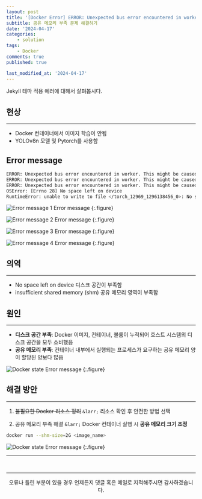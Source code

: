 ```yaml
---
layout: post
title: '[Docker Error] ERROR: Unexpected bus error encountered in worker. This might be caused by insufficient shared memory (shm).'
subtitle: 공유 메모리 부족 문제 해결하기
date: '2024-04-17'
categories:
    - solution
tags:
    - Docker
comments: true
published: true

last_modified_at: '2024-04-17'
---
```


Jekyll 테마 적용 에러에 대해서 살펴봅시다.

## 현상

---

* Docker 컨테이너에서 이미지 학습이 안됨
* YOLOv8n 모델 및 Pytorch를 사용함

## Error message

~~~bash
ERROR: Unexpected bus error encountered in worker. This might be caused by insufficient shared memory (shm).
ERROR: Unexpected bus error encountered in worker. This might be caused by insufficient shared memory (shm).
ERROR: Unexpected bus error encountered in worker. This might be caused by insufficient shared memory (shm).
OSError: [Errno 28] No space left on device
RuntimeError: unable to write to file </torch_12969_1296138456_0>: No space left on device (28)
~~~

![Error message 1](https://cdn.jsdelivr.net/gh/HayoonSong/Images-for-Github-Pages/solution/02_docker_shared_memory_error/01_error1.png?raw=true)
Error message
{:.figure}

![Error message 2](https://cdn.jsdelivr.net/gh/HayoonSong/Images-for-Github-Pages/solution/02_docker_shared_memory_error/01_error2.png?raw=true)
Error message
{:.figure}

![Error message 3](https://cdn.jsdelivr.net/gh/HayoonSong/Images-for-Github-Pages/solution/02_docker_shared_memory_error/01_error3.png?raw=true)
Error message
{:.figure}

![Error message 4](https://cdn.jsdelivr.net/gh/HayoonSong/Images-for-Github-Pages/solution/02_docker_shared_memory_error/01_error4.png?raw=true)
Error message
{:.figure}

## 의역

---

* No space left on device 디스크 공간이 부족함
* insufficient shared memory (shm) 공유 메모리 영역이 부족함

## 원인

---

* **디스크 공간 부족**: Docker 이미지, 컨테이너, 볼륨이 누적되어 호스트 시스템의 디스크 공간을 모두 소비했음
* **공유 메모리 부족**: 컨테이너 내부에서 실행되는 프로세스가 요구하는 공유 메모리 양이 할당된 양보다 많음

![Docker state](https://cdn.jsdelivr.net/gh/HayoonSong/Images-for-Github-Pages/solution/02_docker_shared_memory_error/05_docker_state.png?raw=true)
Error message
{:.figure}


## 해결 방안

---

1. ~~불필요한 Docker 리소스 정리~~ `&larr;` 리소스 확인 후 안전한 방법 선택

2. 공유 메모리 부족 해결 `&larr;` Docker 컨테이너 실행 시 **공유 메모리 크기 조정**

~~~bash
docker run --shm-size=2G <image_name>
~~~

![Docker state](https://cdn.jsdelivr.net/gh/HayoonSong/Images-for-Github-Pages/solution/02_docker_shared_memory_error/06_docker_state.png?raw=true)
Error message
{:.figure}

***


<br>

***

<center>오류나 틀린 부분이 있을 경우 언제든지 댓글 혹은 메일로 지적해주시면 감사하겠습니다.</center>
